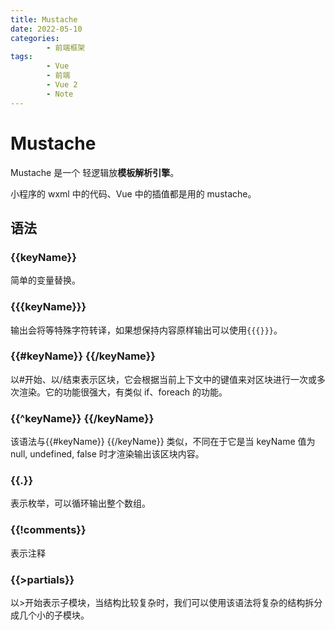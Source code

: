 ```yaml
---
title: Mustache
date: 2022-05-10
categories:
        - 前端框架
tags:
        - Vue
        - 前端
        - Vue 2
        - Note
---
```


# Mustache

Mustache 是一个 轻逻辑放**模板解析引擎**。

小程序的 wxml 中的代码、Vue 中的插值都是用的 mustache。

## 语法

### {{keyName}}

简单的变量替换。

### {{{keyName}}}

输出会将等特殊字符转译，如果想保持内容原样输出可以使用`{{{}}}`。

### {{\#keyName}} {{/keyName}}

以#开始、以/结束表示区块，它会根据当前上下文中的键值来对区块进行一次或多次渲染。它的功能很强大，有类似 if、foreach 的功能。

### {{^keyName}} {{/keyName}}

该语法与{{#keyName}} {{/keyName}} 类似，不同在于它是当 keyName 值为 null, undefined, false 时才渲染输出该区块内容。

### {{.}}

表示枚举，可以循环输出整个数组。

### {{!comments}}

表示注释

### {{>partials}}

以>开始表示子模块，当结构比较复杂时，我们可以使用该语法将复杂的结构拆分成几个小的子模块。
